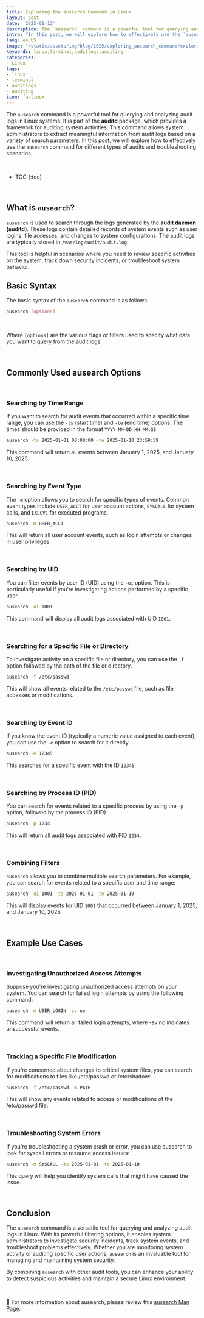 ```yaml
---
title: Exploring the ausearch Command in Linux
layout: post
date: '2025-01-12'
description: The `ausearch` command is a powerful tool for querying and analyzing audit logs in Linux systems.
intro: "In this post, we will explore how to effectively use the `ausearch` command for different types of audits and troubleshooting scenarios." 
lang: en_US
image: "/static/assets/img/blog/2025/exploring_ausearch_command/exploring_ausearch_command.jpg"
keywords: linux,terminal,auditlogs,auditing
categories:
- Linux
tags:
- linux
- terminal
- auditlogs
- auditing
icon: fa-linux
---
```


The `ausearch` command is a powerful tool for querying and analyzing audit logs in Linux systems. It is part of the **auditd** package, which provides a framework for auditing system activities. This command allows system administrators to extract meaningful information from audit logs based on a variety of search parameters. In this post, we will explore how to effectively use the `ausearch` command for different types of audits and troubleshooting scenarios.

<br>

* TOC 
{:toc}

<br>

## What is `ausearch`?

`ausearch` is used to search through the logs generated by the **audit daemon (auditd)**. These logs contain detailed records of system events such as user logins, file accesses, and changes to system configurations. The audit logs are typically stored in `/var/log/audit/audit.log`.

This tool is helpful in scenarios where you need to review specific activities on the system, track down security incidents, or troubleshoot system behavior.

## Basic Syntax

The basic syntax of the `ausearch` command is as follows:

```bash
ausearch [options]
```

<br>

Where `[options]` are the various flags or filters used to specify what data you want to query from the audit logs.

<br>

## Commonly Used ausearch Options

<br>

### Searching by Time Range 
If you want to search for audit events that occurred within a specific time range, you can use the `-ts` (start time) and `-te` (end time) options. The times should be provided in the format `YYYY-MM-DD HH:MM:SS`.

```bash
ausearch -ts 2025-01-01 00:00:00 -te 2025-01-10 23:59:59
```
This command will return all events between January 1, 2025, and January 10, 2025.

<br>

### Searching by Event Type
The `-m` option allows you to search for specific types of events. Common event types include `USER_ACCT` for user account actions, `SYSCALL` for system calls, and `EXECVE` for executed programs.

```bash
ausearch -m USER_ACCT
```
This will return all user account events, such as login attempts or changes in user privileges.

<br>

### Searching by UID
You can filter events by user ID (UID) using the `-ui` option. This is particularly useful if you're investigating actions performed by a specific user.

```bash
ausearch -ui 1001
```
This command will display all audit logs associated with UID `1001`.

<br>

### Searching for a Specific File or Directory
To investigate activity on a specific file or directory, you can use the `-f` option followed by the path of the file or directory.

```bash
ausearch -f /etc/passwd
```
This will show all events related to the `/etc/passwd` file, such as file accesses or modifications.

<br>

### Searching by Event ID
If you know the event ID (typically a numeric value assigned to each event), you can use the `-e` option to search for it directly.

```bash
ausearch -e 12345
```
This searches for a specific event with the ID `12345`.

<br>

### Searching by Process ID (PID)
You can search for events related to a specific process by using the `-p` option, followed by the process ID (PID).

```bash
ausearch -p 1234
```
This will return all audit logs associated with PID `1234`.

<br>

### Combining Filters
`ausearch` allows you to combine multiple search parameters. For example, you can search for events related to a specific user and time range:

```bash
ausearch -ui 1001 -ts 2025-01-01 -te 2025-01-10
```
This will display events for UID `1001` that occurred between January 1, 2025, and January 10, 2025.

<br>

## Example Use Cases

<br>

### Investigating Unauthorized Access Attempts

Suppose you're investigating unauthorized access attempts on your system. You can search for failed login attempts by using the following command:

```bash
ausearch -m USER_LOGIN -sv no
```

This command will return all failed login attempts, where -sv no indicates unsuccessful events.

<br>

### Tracking a Specific File Modification
If you're concerned about changes to critical system files, you can search for modifications to files like /etc/passwd or /etc/shadow:

```bash
ausearch -f /etc/passwd -m PATH
```

This will show any events related to access or modifications of the /etc/passwd file.

<br>

### Troubleshooting System Errors
If you're troubleshooting a system crash or error, you can use ausearch to look for syscall errors or resource access issues:

```bash
ausearch -m SYSCALL -ts 2025-01-01 -te 2025-01-10
```
This query will help you identify system calls that might have caused the issue.

<br>

## Conclusion  

The `ausearch` command is a versatile tool for querying and analyzing audit logs in Linux. With its powerful filtering options, it enables system administrators to investigate security incidents, track system events, and troubleshoot problems effectively. Whether you are monitoring system activity or auditing specific user actions, `ausearch` is an invaluable tool for managing and maintaining system security.

By combining `ausearch` with other audit tools, you can enhance your ability to detect suspicious activities and maintain a secure Linux environment.

<br>

📝 For more information about ausearch, please review this [ausearch Man Page](https://linux.die.net/man/8/ausearch).
